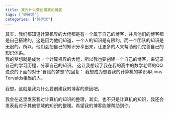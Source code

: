 ```yaml
---
title: 我为什么要创建我的博客
tags: ["碎碎念"]
categories: ["碎碎念"]
---
```


其实，我们都知道计算机界的大佬都是有一个属于自己的博客，并且他们的博客都是自己搭建的。这是因为他们知道，一个人的知识是有限的，而一个团队的知识是无限的。所以，他们会把自己的知识分享出来，让更多的人来帮助他们完善自己的知识体系。  
我的梦想就是成为一个计算机界的大佬，所以我也要创建一个自己的博客，来记录自己的学习历程，分享自己的知识。
这让我想起了我在我的高中的数学老师的QQ说说的下面的对于“冒险的梦想”的回复：
我想成为想要我的计算机的学识与Linus Torvalds相当的人。

我想，这就是我为什么要创建我的博客的原因吧。

我会在这里发表我对计算机的知识的整理，其实，也不只是计算机的知识，我还会发表我对于其他领域的知识的整理。希望我的博客能够帮助到你。